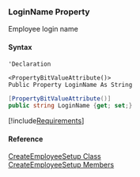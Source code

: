 ﻿### LoginName Property

Employee login name

#### Syntax

```vbnet
'Declaration

<PropertyBitValueAttribute()>
Public Property LoginName As String
```

```csharp
[PropertyBitValueAttribute()]
public string LoginName {get; set;}
```

[!include[Requirements](../partials/requirements.md)]

#### Reference

[CreateEmployeeSetup Class](FChoice.Toolkits.Clarify~FChoice.Toolkits.Clarify.Interfaces.CreateEmployeeSetup.md)  
[CreateEmployeeSetup Members](FChoice.Toolkits.Clarify~FChoice.Toolkits.Clarify.Interfaces.CreateEmployeeSetup_members.md)